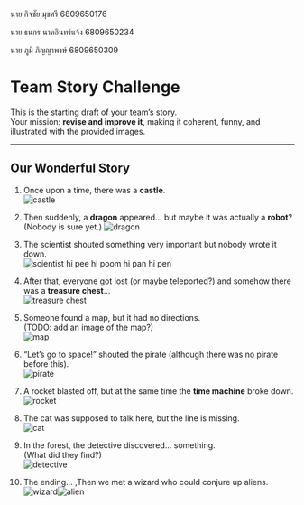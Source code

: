 นาย กิจชัย มุขศรี 6809650176

นาย ธนกร นาคอินทร์แจ้ง 6809650234

นาย ภูมิ ภิญญาพงษ์ 6809650309

# Team Story Challenge

This is the starting draft of your team’s story.  
Your mission: **revise and improve it**, making it coherent, funny, and illustrated with the provided images.

---

## Our Wonderful Story

1. Once upon a time, there was a **castle**.  
   ![castle](/img/castle.png)

2. Then suddenly, a **dragon** appeared… but maybe it was actually a **robot**?  
   (Nobody is sure yet.)
   ![dragon](img/dragon.png)
3. The scientist shouted something very important but nobody wrote it down.  
   ![scientist](img/scientist.png) hi pee hi poom hi pan hi pen
4. After that, everyone got lost (or maybe teleported?) and somehow there was a **treasure chest**…  
   ![treasure chest](img/treasure_open.png)

5. Someone found a map, but it had no directions.  
   (TODO: add an image of the map?)  
   ![map](img/map.png)
6. “Let’s go to space!” shouted the pirate (although there was no pirate before this).  
   ![pirate](img/pirate.png)
7. A rocket blasted off, but at the same time the **time machine** broke down.  
   ![rocket](img/rocket.png)
8. The cat was supposed to talk here, but the line is missing.  
   ![cat](img/cat.png)
9. In the forest, the detective discovered… something.  
   (What did they find?)  
   ![detective](img/detective.png)
10. The ending… ,Then we met a wizard who could conjure up aliens.
   ![wizard](img/wizard.png)![alien](img/alien.png)